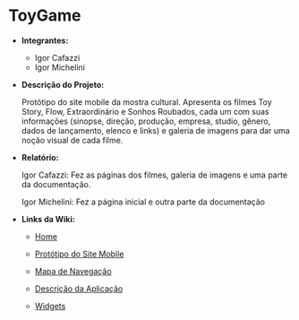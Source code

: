 # ToyGame
* **Integrantes:**
  
  - Igor Cafazzi
  - Igor Michelini

* **Descrição do Projeto:**
  
  Protótipo do site mobile da mostra cultural. Apresenta os filmes Toy Story, Flow, Extraordinário e Sonhos Roubados, cada um com suas informações (sinopse, direção, produção, empresa, studio, gênero, dados de lançamento, elenco e links) e galeria de imagens para dar uma noção visual de cada filme.


* **Relatório:**
  
  Igor Cafazzi: Fez as páginas dos filmes, galeria de imagens e uma parte da documentação.


  Igor Michelini: Fez a página inicial e outra parte da documentação


* **Links da Wiki:**

  - [Home](https://github.com/IgorCafazzi/MobileFilmes/wiki)
  
  - [Protótipo do Site Mobile](https://github.com/IgorCafazzi/MobileFilmes/wiki/Prot%C3%B3tipo-do-Site-Mobile)

  - [Mapa de Navegação](https://github.com/IgorCafazzi/MobileFilmes/wiki/Mapa-de-Navega%C3%A7%C3%A3o)

  - [Descrição da Aplicação](https://github.com/IgorCafazzi/MobileFilmes/wiki/Descri%C3%A7%C3%A3o-da-Aplica%C3%A7%C3%A3o)
    
  - [Widgets](https://github.com/IgorCafazzi/MobileFilmes/wiki/Widgets)
